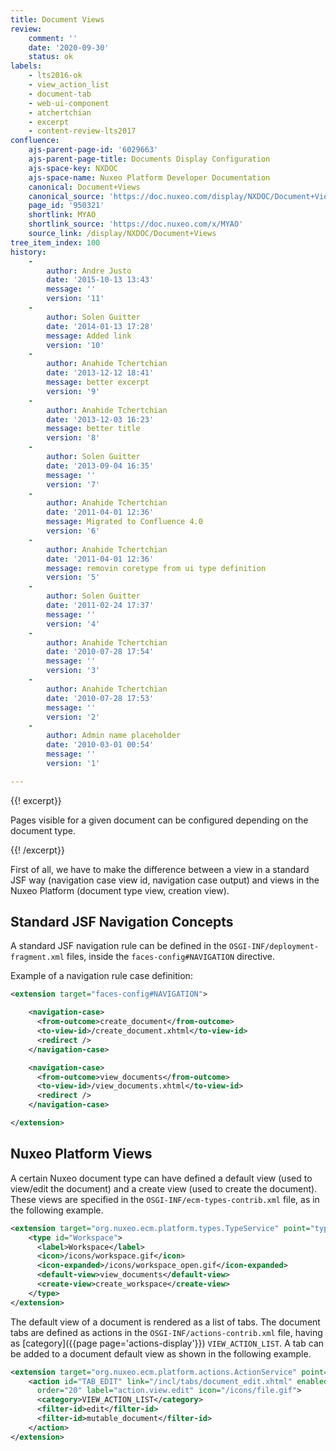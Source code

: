```yaml
---
title: Document Views
review:
    comment: ''
    date: '2020-09-30'
    status: ok
labels:
    - lts2016-ok
    - view_action_list
    - document-tab
    - web-ui-component
    - atchertchian
    - excerpt
    - content-review-lts2017
confluence:
    ajs-parent-page-id: '6029663'
    ajs-parent-page-title: Documents Display Configuration
    ajs-space-key: NXDOC
    ajs-space-name: Nuxeo Platform Developer Documentation
    canonical: Document+Views
    canonical_source: 'https://doc.nuxeo.com/display/NXDOC/Document+Views'
    page_id: '950321'
    shortlink: MYAO
    shortlink_source: 'https://doc.nuxeo.com/x/MYAO'
    source_link: /display/NXDOC/Document+Views
tree_item_index: 100
history:
    -
        author: Andre Justo
        date: '2015-10-13 13:43'
        message: ''
        version: '11'
    -
        author: Solen Guitter
        date: '2014-01-13 17:28'
        message: Added link
        version: '10'
    -
        author: Anahide Tchertchian
        date: '2013-12-12 18:41'
        message: better excerpt
        version: '9'
    -
        author: Anahide Tchertchian
        date: '2013-12-03 16:23'
        message: better title
        version: '8'
    -
        author: Solen Guitter
        date: '2013-09-04 16:35'
        message: ''
        version: '7'
    -
        author: Anahide Tchertchian
        date: '2011-04-01 12:36'
        message: Migrated to Confluence 4.0
        version: '6'
    -
        author: Anahide Tchertchian
        date: '2011-04-01 12:36'
        message: removin coretype from ui type definition
        version: '5'
    -
        author: Solen Guitter
        date: '2011-02-24 17:37'
        message: ''
        version: '4'
    -
        author: Anahide Tchertchian
        date: '2010-07-28 17:54'
        message: ''
        version: '3'
    -
        author: Anahide Tchertchian
        date: '2010-07-28 17:53'
        message: ''
        version: '2'
    -
        author: Admin name placeholder
        date: '2010-03-01 00:54'
        message: ''
        version: '1'

---
```

{{! excerpt}}

Pages visible for a given document can be configured depending on the document type.

{{! /excerpt}}

First of all, we have to make the difference between a view in a standard JSF way (navigation case view id, navigation case output) and views in the Nuxeo Platform (document type view, creation view).

## Standard JSF Navigation Concepts

A standard JSF navigation rule can be defined in the `OSGI-INF/deployment-fragment.xml` files, inside the `faces-config#NAVIGATION` directive.

Example of a navigation rule case definition:

```xml
<extension target="faces-config#NAVIGATION">

    <navigation-case>
      <from-outcome>create_document</from-outcome>
      <to-view-id>/create_document.xhtml</to-view-id>
      <redirect />
    </navigation-case>

    <navigation-case>
      <from-outcome>view_documents</from-outcome>
      <to-view-id>/view_documents.xhtml</to-view-id>
      <redirect />
    </navigation-case>

</extension>

```

## Nuxeo Platform Views

A certain Nuxeo document type can have defined a default view (used to view/edit the document) and a create view (used to create the document). These views are specified in the `OSGI-INF/ecm-types-contrib.xml` file, as in the following example.

```xml
<extension target="org.nuxeo.ecm.platform.types.TypeService" point="types">
    <type id="Workspace">
      <label>Workspace</label>
      <icon>/icons/workspace.gif</icon>
      <icon-expanded>/icons/workspace_open.gif</icon-expanded>
      <default-view>view_documents</default-view>
      <create-view>create_workspace</create-view>
    </type>
</extension>

```

The default view of a document is rendered as a list of tabs. The document tabs are defined as actions in the `OSGI-INF/actions-contrib.xml` file, having as [category]({{page page='actions-display'}}) `VIEW_ACTION_LIST`. A tab can be added to a document default view as shown in the following example.

```xml
<extension target="org.nuxeo.ecm.platform.actions.ActionService" point="actions">
    <action id="TAB_EDIT" link="/incl/tabs/document_edit.xhtml" enabled="true"
      order="20" label="action.view.edit" icon="/icons/file.gif">
      <category>VIEW_ACTION_LIST</category>
      <filter-id>edit</filter-id>
      <filter-id>mutable_document</filter-id>
    </action>
</extension>

```
